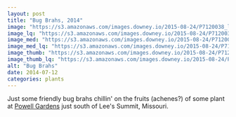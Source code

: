 ```yaml
---
layout: post
title: "Bug Brahs, 2014"
image: "https://s3.amazonaws.com/images.downey.io/2015-08-24/P7120038_large.jpg"
image_lq: "https://s3.amazonaws.com/images.downey.io/2015-08-24/P7120038_large_lq.jpg"
image_med: "https://s3.amazonaws.com/images.downey.io/2015-08-24/P7120038_medium.jpg"
image_med_lq: "https://s3.amazonaws.com/images.downey.io/2015-08-24/P7120038_medium_lq.jpg"
image_thumb: "https://s3.amazonaws.com/images.downey.io/2015-08-24/P7120038_thumb.jpg"
image_thumb_lq: "https://s3.amazonaws.com/images.downey.io/2015-08-24/P7120038_thumb_lq.jpg"
alt: "Bug Brahs"
date: 2014-07-12
categories: plants
---
```


Just some friendly bug brahs chillin' on the fruits (achenes?) of some plant at [Powell Gardens](http://www.powellgardens.org/) just south of Lee's Summit, Missouri.
